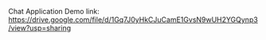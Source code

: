 Chat Application Demo link: https://drive.google.com/file/d/1Gq7J0yHkCJuCamE1GvsN9wUH2YGQynp3/view?usp=sharing
